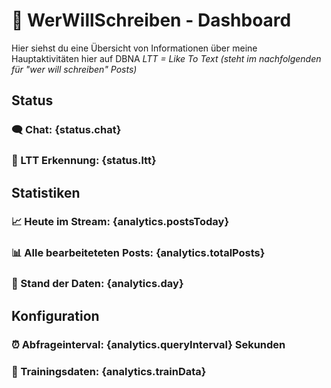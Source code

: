 # 💬 WerWillSchreiben - Dashboard

Hier siehst du eine Übersicht von Informationen über meine Hauptaktivitäten hier auf DBNA
*LTT = Like To Text (steht im nachfolgenden für "wer will schreiben" Posts)*

## Status
### 🗨️ Chat: **{status.chat}**
### 📢 LTT Erkennung: **{status.ltt}**

## Statistiken
### 📈 Heute im Stream: **{analytics.postsToday}**
### 📊 Alle bearbeiteteten Posts: **{analytics.totalPosts}**
### 📅 Stand der Daten: **{analytics.day}**

## Konfiguration
### ⏰ Abfrageinterval: **{analytics.queryInterval} Sekunden**
### 📖 Trainingsdaten: **{analytics.trainData}**
